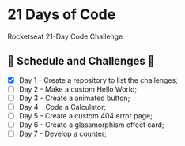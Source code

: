 # 21 Days of Code

Rocketseat 21-Day Code Challenge

## 📆 Schedule and Challenges 🎯

- [x] Day 1 - Create a repository to list the challenges;
- [ ] Day 2 - Make a custom Hello World;
- [ ] Day 3 - Create a animated button;
- [ ] Day 4 - Code a Calculator;
- [ ] Day 5 - Create a custom 404 error page;
- [ ] Day 6 - Create a glassmorphism effect card;
- [ ] Day 7 - Develop a counter;
